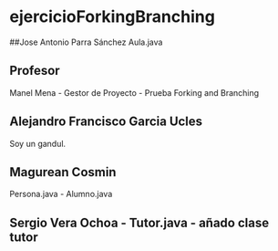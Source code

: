 # ejercicioForkingBranching

##Jose Antonio Parra Sánchez
Aula.java
## Profesor
Manel Mena -  Gestor de Proyecto - Prueba Forking and Branching
## Alejandro Francisco Garcia Ucles 
Soy un gandul.
## Magurean Cosmin
Persona.java - Alumno.java
## Sergio Vera Ochoa - Tutor.java - añado clase tutor

